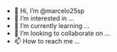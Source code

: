 - 👋 Hi, I’m @marcelo25sp
- 👀 I’m interested in ...
- 🌱 I’m currently learning ...
- 💞️ I’m looking to collaborate on ...
- 📫 How to reach me ...

<!---
marcelo25sp/marcelo25sp is a ✨ special ✨ repository because its `README.md` (this file) appears on your GitHub profile.
You can click the Preview link to take a look at your changes.
--->
